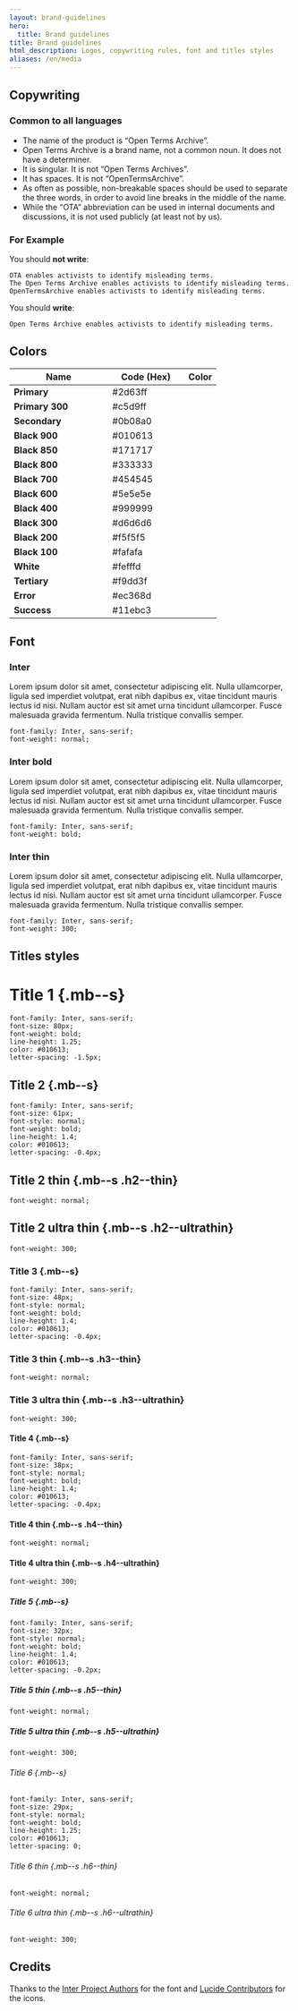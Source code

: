 ```yaml
---
layout: brand-guidelines
hero:
  title: Brand guidelines
title: Brand guidelines
html_description: Logos, copywriting rules, font and titles styles
aliases: /en/media
---
```


## Copywriting

### Common to all languages

- The name of the product is “Open Terms Archive”.
- Open Terms Archive is a brand name, not a common noun. It does not have a determiner.
- It is singular. It is not “Open Terms Archives”.
- It has spaces. It is not “OpenTermsArchive”.
- As often as possible, non-breakable spaces should be used to separate the three words, in order to avoid line breaks in the middle of the name.
- While the “OTA” abbreviation can be used in internal documents and discussions, it is not used publicly (at least not by us).

### For Example

You should **not write**:

```error
OTA enables activists to identify misleading terms.
The Open Terms Archive enables activists to identify misleading terms.
OpenTermsArchive enables activists to identify misleading terms.
```

You should **write**:

```success
Open Terms Archive enables activists to identify misleading terms.
```

## Colors

<table>
  <thead>
    <tr>
      <th style="width: 160px;">Name</th>
      <th style="width: 120px;">Code (Hex)</th>
      <th>Color</th>
    </tr>
  </thead>
  <tbody>
    <tr>
      <td><b>Primary</b></td>
      <td>#2d63ff</td>
      <td style="background-color: var(--colorPrimary);"></td>
    </tr>
    <tr>
      <td><b>Primary 300</b></td>
      <td class="">#c5d9ff</td>
      <td style="background-color: var(--colorPrimary300);"></td>
    </tr>
    <tr>
      <td><b>Secondary</b></td>
      <td>#0b08a0</td>
      <td style="background-color: var(--colorSecondary);"></td>
    </tr>
    <tr>
      <td><b>Black 900</b></td>
      <td>#010613</td>
      <td style="background-color: var(--colorBlack900);"></td>
    </tr>
    <tr>
      <td><b>Black 850</b></td>
      <td>#171717</td>
      <td style="background-color: var(--colorBlack850);"></td>
    </tr>
    <tr>
      <td><b>Black 800</b></td>
      <td>#333333</td>
      <td style="background-color: var(--colorBlack800);"></td>
    </tr>
    <tr>
      <td><b>Black 700</b></td>
      <td>#454545</td>
      <td style="background-color: var(--colorBlack700);"></td>
    </tr>
    <tr>
      <td><b>Black 600</b></td>
      <td>#5e5e5e</td>
      <td style="background-color: var(--colorBlack600);"></td>
    </tr>
    <tr>
      <td><b>Black 400</b></td>
      <td>#999999</td>
      <td style="background-color: var(--colorBlack400);"></td>
    </tr>
    <tr>
      <td><b>Black 300</b></td>
      <td>#d6d6d6</td>
      <td style="background-color: var(--colorBlack300);"></td>
    </tr>
    <tr>
      <td><b>Black 200</b></td>
      <td>#f5f5f5</td>
      <td style="background-color: var(--colorBlack200);"></td>
    </tr>
    <tr>
      <td><b>Black 100</b></td>
      <td>#fafafa</td>
      <td style="background-color: var(--colorBlack100);"></td>
    </tr>
    <tr>
      <td><b>White</b></td>
      <td>#fefffd</td>
      <td style="background-color: var(--colorWhite);"></td>
    </tr>
    <tr>
      <td><b>Tertiary</b></td>
      <td>#f9dd3f</td>
      <td style="background-color: var(--colorTertiary);"></td>
    </tr>
    <tr>
      <td><b>Error</b></td>
      <td>#ec368d</td>
      <td style="background-color: var(--colorError);"></td>
    </tr>
    <tr>
      <td><b>Success</b></td>
      <td>#11ebc3</td>
      <td style="background-color: var(--colorSuccess);"></td>
    </tr>
  </tbody>
</table>

## Font

### Inter

Lorem ipsum dolor sit amet, consectetur adipiscing elit. Nulla ullamcorper, ligula sed imperdiet volutpat, erat nibh dapibus ex, vitae tincidunt mauris lectus id nisi. Nullam auctor est sit amet urna tincidunt ullamcorper. Fusce malesuada gravida fermentum. Nulla tristique convallis semper.

```
font-family: Inter, sans-serif;
font-weight: normal;
```

### Inter bold

<p class="font__inter--bold">Lorem ipsum dolor sit amet, consectetur adipiscing elit. Nulla ullamcorper, ligula sed imperdiet volutpat, erat nibh dapibus ex, vitae tincidunt mauris lectus id nisi. Nullam auctor est sit amet urna tincidunt ullamcorper. Fusce malesuada gravida fermentum. Nulla tristique convallis semper.</p>

```
font-family: Inter, sans-serif;
font-weight: bold;
```

### Inter thin

<p class="font__inter--thin">Lorem ipsum dolor sit amet, consectetur adipiscing elit. Nulla ullamcorper, ligula sed imperdiet volutpat, erat nibh dapibus ex, vitae tincidunt mauris lectus id nisi. Nullam auctor est sit amet urna tincidunt ullamcorper. Fusce malesuada gravida fermentum. Nulla tristique convallis semper.</p>

```
font-family: Inter, sans-serif;
font-weight: 300;
```

## Titles styles

# Title 1 {.mb--s}
```
font-family: Inter, sans-serif;
font-size: 80px;
font-weight: bold;
line-height: 1.25;
color: #010613;
letter-spacing: -1.5px;
```

## Title 2 {.mb--s}
```
font-family: Inter, sans-serif;
font-size: 61px;
font-style: normal;
font-weight: bold;
line-height: 1.4;
color: #010613;
letter-spacing: -0.4px;
```

## Title 2 thin {.mb--s .h2--thin}
```
font-weight: normal;
```

## Title 2 ultra thin {.mb--s .h2--ultrathin}
```
font-weight: 300;
```

### Title 3 {.mb--s}
```
font-family: Inter, sans-serif;
font-size: 48px;
font-style: normal;
font-weight: bold;
line-height: 1.4;
color: #010613;
letter-spacing: -0.4px;
```

### Title 3 thin {.mb--s .h3--thin}
```
font-weight: normal;
```

### Title 3 ultra thin {.mb--s .h3--ultrathin}
```
font-weight: 300;
```

#### Title 4 {.mb--s}
```
font-family: Inter, sans-serif;
font-size: 38px;
font-style: normal;
font-weight: bold;
line-height: 1.4;
color: #010613;
letter-spacing: -0.4px;
```

#### Title 4 thin {.mb--s .h4--thin}
```
font-weight: normal;
```

#### Title 4 ultra thin {.mb--s .h4--ultrathin}
```
font-weight: 300;
```

##### Title 5 {.mb--s}
```
font-family: Inter, sans-serif;
font-size: 32px;
font-style: normal;
font-weight: bold;
line-height: 1.4;
color: #010613;
letter-spacing: -0.2px;
```

##### Title 5 thin {.mb--s .h5--thin}
```
font-weight: normal;
```

##### Title 5 ultra thin {.mb--s .h5--ultrathin}
```
font-weight: 300;
```

###### Title 6 {.mb--s}
```
font-family: Inter, sans-serif;
font-size: 29px;
font-style: normal;
font-weight: bold;
line-height: 1.25;
color: #010613;
letter-spacing: 0;
```

###### Title 6 thin {.mb--s .h6--thin}
```
font-weight: normal;
```

###### Title 6 ultra thin {.mb--s .h6--ultrathin}
```
font-weight: 300;
```

## Credits

Thanks to the [Inter Project Authors](https://github.com/rsms/inter) for the font and [Lucide Contributors](https://lucide.dev) for the icons.
